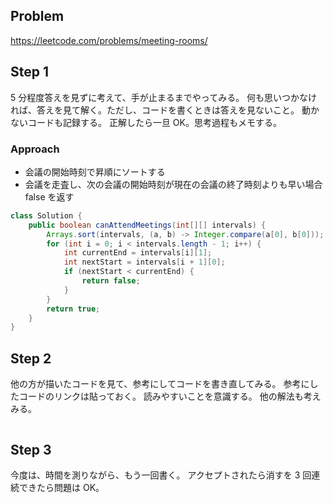 ## Problem

https://leetcode.com/problems/meeting-rooms/

## Step 1

5 分程度答えを見ずに考えて、手が止まるまでやってみる。
何も思いつかなければ、答えを見て解く。ただし、コードを書くときは答えを見ないこと。
動かないコードも記録する。
正解したら一旦 OK。思考過程もメモする。

### Approach

- 会議の開始時刻で昇順にソートする
- 会議を走査し、次の会議の開始時刻が現在の会議の終了時刻よりも早い場合 false を返す

```java
class Solution {
    public boolean canAttendMeetings(int[][] intervals) {
        Arrays.sort(intervals, (a, b) -> Integer.compare(a[0], b[0]));
        for (int i = 0; i < intervals.length - 1; i++) {
            int currentEnd = intervals[i][1];
            int nextStart = intervals[i + 1][0];
            if (nextStart < currentEnd) {
                return false;
            }
        }
        return true;
    }
}
```

## Step 2

他の方が描いたコードを見て、参考にしてコードを書き直してみる。
参考にしたコードのリンクは貼っておく。
読みやすいことを意識する。
他の解法も考えみる。

```java

```

## Step 3

今度は、時間を測りながら、もう一回書く。
アクセプトされたら消すを 3 回連続できたら問題は OK。

```java

```
